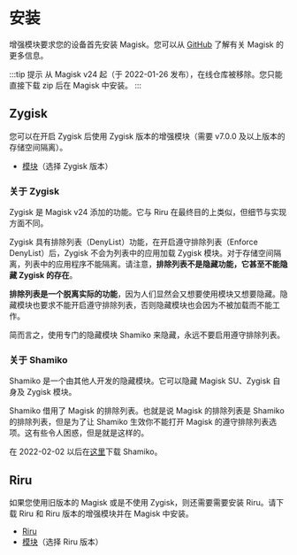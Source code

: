 # 安装

增强模块要求您的设备首先安装 Magisk。您可以从 [GitHub](https://github.com/topjohnwu/Magisk) 了解有关 Magisk 的更多信息。

:::tip 提示
从 Magisk v24 起（于 2022-01-26 发布），在线仓库被移除。您只能直接下载 zip 后在 Magisk 中安装。
:::

## Zygisk

您可以在开启 Zygisk 后使用 Zygisk 版本的增强模块（需要 v7.0.0 及以上版本的存储空间隔离）。

* [模块](https://github.com/RikkaApps/StorageRedirect-assets/releases/tag/assets)（选择 Zygisk 版本）

### 关于 Zygisk

Zygisk 是 Magisk v24 添加的功能。它与 Riru 在最终目的上类似，但细节与实现方面不同。

Zygisk 具有排除列表（DenyList）功能，在开启遵守排除列表（Enforce DenyList）后，Zygisk 不会为列表中的应用加载 Zygisk 模块。对于存储空间隔离，列表中的应用程序不能隔离。请注意，**排除列表不是隐藏功能，它甚至不能隐藏 Zygisk 的存在**。

**排除列表是一个脱离实际的功能**，因为人们显然会又想要使用模块又想要隐藏。隐藏模块也要求不能开启遵守排除列表，否则隐藏模块也会因为不被加载而不能工作。

简而言之，使用专门的隐藏模块 Shamiko 来隐藏，永远不要启用遵守排除列表。

### 关于 Shamiko

Shamiko 是一个由其他人开发的隐藏模块。它可以隐藏 Magisk SU、Zygisk 自身及 Zygisk 模块。

Shamiko 借用了 Magisk 的排除列表。也就是说 Magisk 的排除列表是 Shamiko 的排除列表，但是为了让 Shamiko 生效你不能打开 Magisk 的遵守排除列表选项。这有些令人困惑，但是就是这样的。

在 2022-02-02 以后在[这里](https://lsposed.github.io/)下载 Shamiko。

## Riru

如果您使用旧版本的 Magisk 或是不使用 Zygisk，则还需要需要安装 Riru。请下载 Riru 和 Riru 版本的增强模块并在 Magisk 中安装。

* [Riru](https://github.com/RikkaApps/Riru/releases)
* [模块](https://github.com/RikkaApps/StorageRedirect-assets/releases/tag/assets)（选择 Riru 版本）
